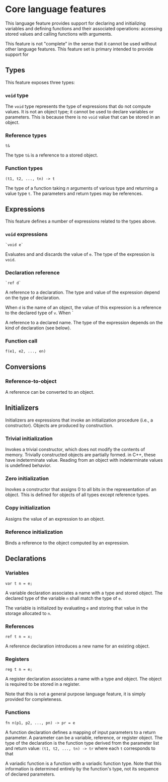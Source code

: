 
# Core language features

This language feature provides support for declaring and initializing variables
and defining functions and their associated operations: accessing stored values
and calling functions with arguments.

This feature is not "complete" in the sense that it cannot be used without
other language features. This feature set is primary intended to provide
support for 


## Types

This feature exposes three types:

### `void` type

The `void` type represents the type of expressions that do not compute values.
It is not an object type; it cannot be used to declare variables or parameters.
This is because there is no `void` value that can be stored in an object.

### Reference types

    t&

The type `t&` is a reference to a stored object.

### Function types

    (t1, t2, ..., tn) -> t

The type of a function taking $n$ arguments of various type and returning
a value type `t`. The parameters and return types may be references.


## Expressions

This feature defines a number of expressions related to the types above.

### `void` expressions

    `void e`

Evaluates and and discards the value of `e`. The type of the expression is 
`void`.


### Declaration reference

    `ref d`

A reference to a declaration. The type and value of the expression depend on
the type of declaration.

When `d` is the name of an object, the value of this expression is a reference
to the declared type of `v`. When `

A reference to a declared name. The type of the expression depends on the kind
of declaration (see below).

### Function call

    f(e1, e2, ..., en)

## Conversions

### Reference-to-object

A reference can be converted to an object.


## Initializers

Initializers are expressions that invoke an initialization procedure (i.e., a
constructor). Objects are produced by construction.

### Trivial initialization

Invokes a trivial constructor, which does not modify the contents of memory.
Trivially constructed objects are partially formed. in C++, these have
indeterminate value. Reading from an object with indeterminate values is
undefined behavior.

### Zero initialization

Inovkes a constructor that assigns 0 to all bits in the representation of an
object. This is defined for objects of all types except reference types.

### Copy initialization

Assigns the value of an expression to an object.

### Reference initialization

Binds a reference to the object computed by an expression.


## Declarations

### Variables

    var t n = e;

A variable declaration associates a name with a type and stored object. The
declared type of the variable `n` shall match the type of `e`.

The variable is initialized by evaluating `e` and storing that value in the
storage allocated to `n`.

### References

    ref t n = x;

A reference declaration introduces a new name for an existing object.

### Registers

    reg t n = e;

A register declaration associates a name with a type and object. The object
is required to be stored in a register. 

Note that this is not a general purpose language feature, it is simply provided
for completeness.

### Functions

    fn n(p1, p2, ..., pn) -> pr = e

A function declaration defines a mapping of input parameters to a return
parameter. A parameter can be a variable, reference, or register object.
The type of the declaration is the function type derived from the parameter
list and return value: `(t1, t2, ..., tn) -> tr` where each `t` corresponds
to that 

A variadic function is a function with a variadic function type. Note that
this information is determined entirely by the function's type, not its
sequence of declared parameters.
